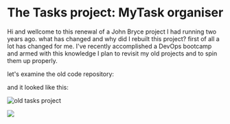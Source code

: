 # The Tasks project:  MyTask organiser

Hi and wellcome to this renewal of a John Bryce project I had running two years ago.
what has changed and why did I rebuilt this project?
first of all a lot has changed for me. I've recently accomplished a DevOps bootcamp and 
armed with this knowledge I plan to revisit my old projects and to spin them up properly.

let's examine the old code repository:

and it looked like this:

![old tasks project](./images/old.png.jpg?raw=true "old tasks project")

<img src="images/old.png.jpg">